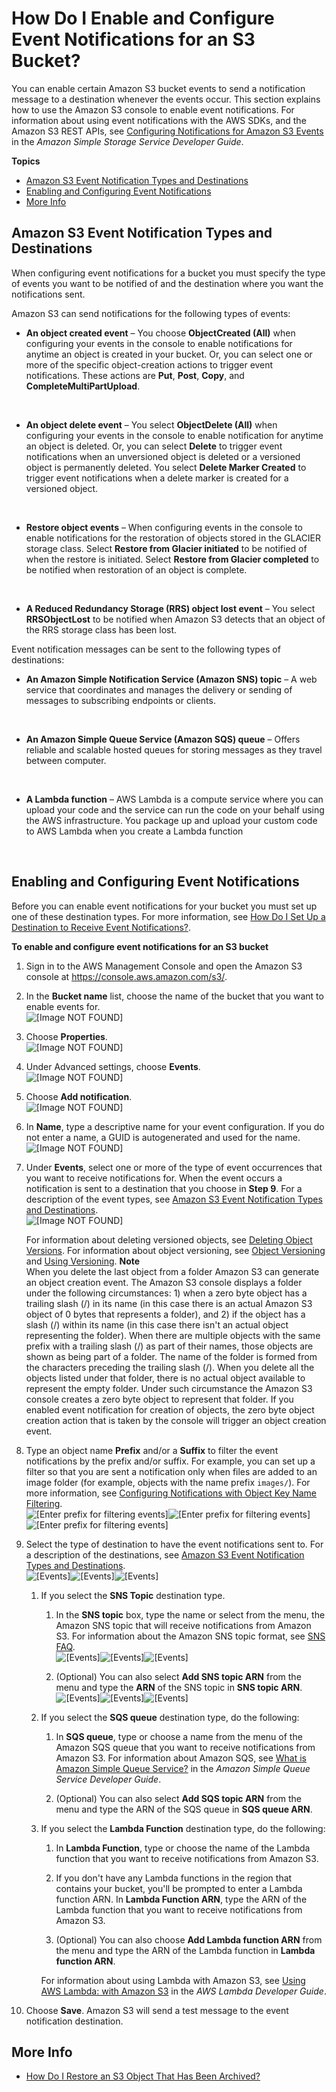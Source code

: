 # How Do I Enable and Configure Event Notifications for an S3 Bucket?<a name="enable-event-notifications"></a>

You can enable certain Amazon S3 bucket events to send a notification message to a destination whenever the events occur\. This section explains how to use the Amazon S3 console to enable event notifications\. For information about using event notifications with the AWS SDKs, and the Amazon S3 REST APIs, see [Configuring Notifications for Amazon S3 Events](https://docs.aws.amazon.com/AmazonS3/latest/dev/NotificationHowTo.html) in the *Amazon Simple Storage Service Developer Guide*\. 

**Topics**
+ [Amazon S3 Event Notification Types and Destinations](#enable-event-notifications-types)
+ [Enabling and Configuring Event Notifications](#enable-event-notifications-how-to)
+ [More Info](#enable-event-notifications-moreinfo)

## Amazon S3 Event Notification Types and Destinations<a name="enable-event-notifications-types"></a>

When configuring event notifications for a bucket you must specify the type of events you want to be notified of and the destination where you want the notifications sent\.

Amazon S3 can send notifications for the following types of events:
+ **An object created event** – You choose **ObjectCreated \(All\)** when configuring your events in the console to enable notifications for anytime an object is created in your bucket\. Or, you can select one or more of the specific object\-creation actions to trigger event notifications\. These actions are **Put**, **Post**, **Copy**, and **CompleteMultiPartUpload**\.

   
+ **An object delete event** – You select **ObjectDelete \(All\)** when configuring your events in the console to enable notification for anytime an object is deleted\. Or, you can select **Delete** to trigger event notifications when an unversioned object is deleted or a versioned object is permanently deleted\. You select **Delete Marker Created** to trigger event notifications when a delete marker is created for a versioned object\. 

   
+ **Restore object events** – When configuring events in the console to enable notifications for the restoration of objects stored in the GLACIER storage class\. Select **Restore from Glacier initiated** to be notified of when the restore is initiated\. Select **Restore from Glacier completed** to be notified when restoration of an object is complete\. 

   
+ **A Reduced Redundancy Storage \(RRS\) object lost event** – You select **RRSObjectLost** to be notified when Amazon S3 detects that an object of the RRS storage class has been lost\.

Event notification messages can be sent to the following types of destinations:
+ **An Amazon Simple Notification Service \(Amazon SNS\) topic** – A web service that coordinates and manages the delivery or sending of messages to subscribing endpoints or clients\.

   
+ **An Amazon Simple Queue Service \(Amazon SQS\) queue** – Offers reliable and scalable hosted queues for storing messages as they travel between computer\.

   
+ **A Lambda function** – AWS Lambda is a compute service where you can upload your code and the service can run the code on your behalf using the AWS infrastructure\. You package up and upload your custom code to AWS Lambda when you create a Lambda function

   

## Enabling and Configuring Event Notifications<a name="enable-event-notifications-how-to"></a>

Before you can enable event notifications for your bucket you must set up one of these destination types\. For more information, see [How Do I Set Up a Destination to Receive Event Notifications?](setup-event-notification-destination.md)\.

**To enable and configure event notifications for an S3 bucket**

1. Sign in to the AWS Management Console and open the Amazon S3 console at [https://console\.aws\.amazon\.com/s3/](https://console.aws.amazon.com/s3/)\.

1. In the **Bucket name** list, choose the name of the bucket that you want to enable events for\.  
![\[Image NOT FOUND\]](http://docs.aws.amazon.com/AmazonS3/latest/user-guide/images/choose-bucket-name.png)

1. Choose **Properties**\.  
![\[Image NOT FOUND\]](http://docs.aws.amazon.com/AmazonS3/latest/user-guide/images/choose-properties-tab.png)

1. Under Advanced settings, choose **Events**\.  
![\[Image NOT FOUND\]](http://docs.aws.amazon.com/AmazonS3/latest/user-guide/images/events-box.png)

1. Choose **Add notification**\.  
![\[Image NOT FOUND\]](http://docs.aws.amazon.com/AmazonS3/latest/user-guide/images/events-add-notification.png)

1. In **Name**, type a descriptive name for your event configuration\. If you do not enter a name, a GUID is autogenerated and used for the name\.   
![\[Image NOT FOUND\]](http://docs.aws.amazon.com/AmazonS3/latest/user-guide/images/events-enter-name.png)

1. Under **Events**, select one or more of the type of event occurrences that you want to receive notifications for\. When the event occurs a notification is sent to a destination that you choose in **Step 9**\. For a description of the event types, see [Amazon S3 Event Notification Types and Destinations](#enable-event-notifications-types)\.  
![\[Image NOT FOUND\]](http://docs.aws.amazon.com/AmazonS3/latest/user-guide/images/events-add-event-types.png)

    For information about deleting versioned objects, see [Deleting Object Versions](https://docs.aws.amazon.com/AmazonS3/latest/dev/DeletingObjectVersions.html)\. For information about object versioning, see [Object Versioning](https://docs.aws.amazon.com/AmazonS3/latest/dev/ObjectVersioning.html) and [Using Versioning](https://docs.aws.amazon.com/AmazonS3/latest/dev/Versioning.html)\.
**Note**  
When you delete the last object from a folder Amazon S3 can generate an object creation event\. The Amazon S3 console displays a folder under the following circumstances: 1\) when a zero byte object has a trailing slash \(/\) in its name \(in this case there is an actual Amazon S3 object of 0 bytes that represents a folder\), and 2\) if the object has a slash \(/\) within its name \(in this case there isn't an actual object representing the folder\)\. When there are multiple objects with the same prefix with a trailing slash \(/\) as part of their names, those objects are shown as being part of a folder\. The name of the folder is formed from the characters preceding the trailing slash \(/\)\. When you delete all the objects listed under that folder, there is no actual object available to represent the empty folder\. Under such circumstance the Amazon S3 console creates a zero byte object to represent that folder\. If you enabled event notification for creation of objects, the zero byte object creation action that is taken by the console will trigger an object creation event\. 

1. Type an object name **Prefix** and/or a **Suffix** to filter the event notifications by the prefix and/or suffix\. For example, you can set up a filter so that you are sent a notification only when files are added to an image folder \(for example, objects with the name prefix `images/`\)\. For more information, see [Configuring Notifications with Object Key Name Filtering](https://docs.aws.amazon.com/AmazonS3/latest/dev/NotificationHowTo.html#notification-how-to-filtering)\.   
![\[Enter prefix for filtering events\]](http://docs.aws.amazon.com/AmazonS3/latest/user-guide/images/events-add-event-prefix.png)![\[Enter prefix for filtering events\]](http://docs.aws.amazon.com/AmazonS3/latest/user-guide/)![\[Enter prefix for filtering events\]](http://docs.aws.amazon.com/AmazonS3/latest/user-guide/)

1. Select the type of destination to have the event notifications sent to\. For a description of the destinations, see [Amazon S3 Event Notification Types and Destinations](#enable-event-notifications-types)\.  
![\[Events\]](http://docs.aws.amazon.com/AmazonS3/latest/user-guide/images/s3-bucket-properties-events-destination.png)![\[Events\]](http://docs.aws.amazon.com/AmazonS3/latest/user-guide/)![\[Events\]](http://docs.aws.amazon.com/AmazonS3/latest/user-guide/)

   1. If you select the **SNS Topic** destination type\. 

      1. In the **SNS topic** box, type the name or select from the menu, the Amazon SNS topic that will receive notifications from Amazon S3\. For information about the Amazon SNS topic format, see [SNS FAQ](https://aws.amazon.com/sns/faqs/#10)\.  
![\[Events\]](http://docs.aws.amazon.com/AmazonS3/latest/user-guide/images/s3-bucket-properties-events-sns.png)![\[Events\]](http://docs.aws.amazon.com/AmazonS3/latest/user-guide/)![\[Events\]](http://docs.aws.amazon.com/AmazonS3/latest/user-guide/)

      1. \(Optional\) You can also select **Add SNS topic ARN** from the menu and type the **ARN** of the SNS topic in **SNS topic ARN**\.  
![\[Events\]](http://docs.aws.amazon.com/AmazonS3/latest/user-guide/images/s3-bucket-properties-events-sns-arn.png)![\[Events\]](http://docs.aws.amazon.com/AmazonS3/latest/user-guide/)![\[Events\]](http://docs.aws.amazon.com/AmazonS3/latest/user-guide/)

   1. If you select the **SQS queue** destination type, do the following:

      1.  In **SQS queue**, type or choose a name from the menu of the Amazon SQS queue that you want to receive notifications from Amazon S3\. For information about Amazon SQS, see [What is Amazon Simple Queue Service?](https://docs.aws.amazon.com/AWSSimpleQueueService/latest/SQSDeveloperGuide/Welcome.html) in the *Amazon Simple Queue Service Developer Guide*\.

      1. \(Optional\) You can also select **Add SQS topic ARN** from the menu and type the ARN of the SQS queue in **SQS queue ARN**\.

   1. If you select the **Lambda Function** destination type, do the following:

      1.  In **Lambda Function**, type or choose the name of the Lambda function that you want to receive notifications from Amazon S3\.

      1. If you don't have any Lambda functions in the region that contains your bucket, you'll be prompted to enter a Lambda function ARN\. In **Lambda Function ARN**, type the ARN of the Lambda function that you want to receive notifications from Amazon S3\.

      1. \(Optional\) You can also choose **Add Lambda function ARN** from the menu and type the ARN of the Lambda function in **Lambda function ARN**\.

      For information about using Lambda with Amazon S3, see [Using AWS Lambda: with Amazon S3](https://docs.aws.amazon.com/lambda/latest/dg/with-s3.html) in the *AWS Lambda Developer Guide*\.

1. Choose **Save**\. Amazon S3 will send a test message to the event notification destination\.

## More Info<a name="enable-event-notifications-moreinfo"></a>
+ [How Do I Restore an S3 Object That Has Been Archived?](restore-archived-objects.md)